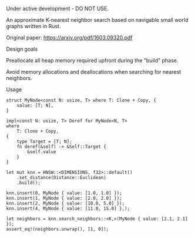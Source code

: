 Under active development - DO NOT USE.

An approximate K-nearest neighbor search based on navigable small world
graphs written in Rust.

Original paper: https://arxiv.org/pdf/1603.09320.pdf

Design goals

Preallocate all heap memory required upfront during the "build" phase.

Avoid memory allocations and deallocations when searching for nearest neighbors.

Usage

```
struct MyNode<const N: usize, T> where T: Clone + Copy, {
    value: [T; N],
}

impl<const N: usize, T> Deref for MyNode<N, T>
where
    T: Clone + Copy,
{
    type Target = [T; N];
    fn deref(&self) -> &Self::Target {
        &self.value
    }
}

let mut knn = HNSW::<DIMENSIONS, f32>::default()
    .set_distance(Distance::Euclidean)
    .build();

knn.insert(0, MyNode { value: [1.0, 1.0] });
knn.insert(1, MyNode { value: [2.0, 2.0] });
knn.insert(2, MyNode { value: [10.0, 5.0] });
knn.insert(4, MyNode { value: [11.0, 15.0] },);

let neighbors = knn.search_neighbors::<K,>(MyNode { value: [2.1, 2.1] });
assert_eq!(neighbors.unwrap(), [1, 0]);
```
